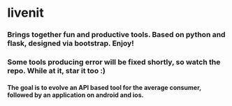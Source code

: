 # livenit

### Brings together fun and productive tools.   Based on python and flask, designed via bootstrap.   Enjoy!

>
### Some tools producing error will be fixed shortly, so watch the repo. While at it, star it too :)
>
#### The goal is to evolve an API based tool for the average consumer, followed by an application on android and ios. 